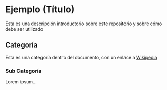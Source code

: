 # Ejemplo (Título)
Esta es una descripción introductorio sobre este repositorio y sobre cómo debe ser utilizado

## Categoría
Esta es una categoría dentro del documento, con un enlace a [Wikipedia](https://www.wikipedia.org/)

### Sub Categoría
Lorem ipsum...
